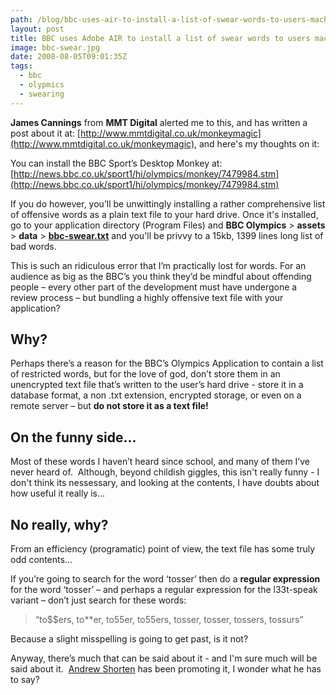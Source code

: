 ```yaml
---
path: /blog/bbc-uses-air-to-install-a-list-of-swear-words-to-users-machines/
layout: post
title: BBC uses Adobe AIR to install a list of swear words to users machines.
image: bbc-swear.jpg
date: 2008-08-05T09:01:35Z
tags:
  - bbc
  - olypmics
  - swearing
---
```


**James Cannings** from **MMT Digital** alerted me to this, and has written a post about it at: [http://www.mmtdigital.co.uk/monkeymagic](http://www.mmtdigital.co.uk/monkeymagic), and here's my thoughts on it:

You can install the BBC Sport’s Desktop Monkey at: [http://news.bbc.co.uk/sport1/hi/olympics/monkey/7479984.stm](http://news.bbc.co.uk/sport1/hi/olympics/monkey/7479984.stm)

If you do however, you’ll be unwittingly installing a rather comprehensive list of offensive words as a plain text file to your hard drive. Once it's installed, go to your application directory (Program Files) and **BBC Olympics** \> **assets** \> **data** \> [**bbc-swear.txt**](http://www.psyked.co.uk/wp-content/uploads/2008/08/bbc-swear.txt) and you'll be privvy to a 15kb, 1399 lines long list of bad words.

This is such an ridiculous error that I’m practically lost for words. For an audience as big as the BBC’s you think they’d be mindful about offending people – every other part of the development must have undergone a review process – but bundling a highly offensive text file with your application?

## Why?

Perhaps there’s a reason for the BBC’s Olympics Application to contain a list of restricted words, but for the love of god, don’t store them in an unencrypted text file that’s written to the user’s hard drive - store it in a database format, a non .txt extension, encrypted storage, or even on a remote server – but **do not store it as a text file!**

## On the funny side...

Most of these words I haven’t heard since school, and many of them I’ve never heard of.  Although, beyond childish giggles, this isn't really funny - I don't think its nessessary, and looking at the contents, I have doubts about how useful it really is...

## No really, why?

From an efficiency (programatic) point of view, the text file has some truly odd contents...

If you’re going to search for the word ‘tosser’ then do a **regular expression** for the word ‘tosser’ – and perhaps a regular expression for the l33t-speak variant – don’t just search for these words:

> “to\$\$ers, to\*\*er, to55er, to55ers, tosser, tosser, tossers, tossurs”

Because a slight misspelling is going to get past, is it not?

Anyway, there’s much that can be said about it - and I'm sure much will be said about it.  [Andrew Shorten](http://www.ashorten.com/2008/07/17/bbc-olympics-coverage-on-your-desktop-with-air-and-on-the-web-with-flash-player/) has been promoting it, I wonder what he has to say?
